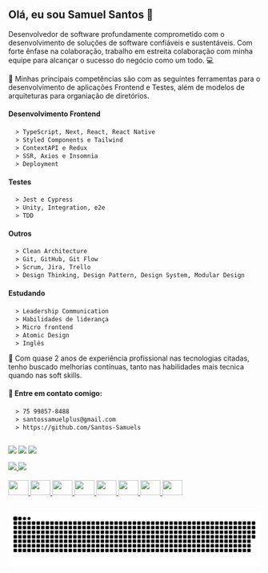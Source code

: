 ## Olá, eu sou Samuel Santos 👋

Desenvolvedor de software profundamente comprometido com o desenvolvimento de soluções de software confiáveis e sustentáveis. Com forte ênfase na colaboração, trabalho em estreita colaboração com minha equipe para alcançar o sucesso do negócio como um todo.  💻

💚 Minhas principais competências são com as seguintes ferramentas para o desenvolvimento de aplicações Frontend e Testes, além de modelos de arquiteturas para organiação de diretórios.

  #### Desenvolvimento Frontend <br>
      > TypeScript, Next, React, React Native
      > Styled Components e Tailwind
      > ContextAPI e Redux
      > SSR, Axios e Insomnia
      > Deployment
  
   #### Testes
      > Jest e Cypress
      > Unity, Integration, e2e
      > TDD

   #### Outros
      > Clean Architecture
      > Git, GitHub, Git Flow
      > Scrum, Jira, Trello
      > Design Thinking, Design Pattern, Design System, Modular Design

   #### Estudando
      > Leadership Communication
      > Habilidades de liderança
      > Micro frontend
      > Atomic Design
      > Inglês
 
🚀 Com quase 2 anos de experiência profissional nas tecnologias citadas, tenho buscado melhorias contínuas, tanto nas habilidades mais tecnica quando nas soft skills.

 #### 📧 Entre em contato comigo:
      > 75 99857-8488
      > santossamuelplus@gmail.com
      > https://github.com/Santos-Samuels
 
  ##
  
<a href="https://api.whatsapp.com/send?phone=75998578488&text=Olá%2C%20Samuel!" target="_blank"><img src="https://img.shields.io/badge/WhatsApp-25D366?style=for-the-badge&logo=whatsapp&logoColor=white" target="_blank"></a>
  <a href = "mailto:santossamuelplus@gmail.com"><img src="https://img.shields.io/badge/-Gmail-%23333?style=for-the-badge&logo=gmail&logoColor=white" target="_blank"></a>
  <a href="https://www.linkedin.com/in/samuel-santos-0aaa2a1b3" target="_blank"><img src="https://img.shields.io/badge/-LinkedIn-%230077B5?style=for-the-badge&logo=linkedin&logoColor=white" target="_blank"></a> 

<div>
  <a href="https://github.com/Santos-Samuels">
  <img height="180em" src="https://github-readme-stats.vercel.app/api?username=Santos-Samuels&show_icons=true&theme=dark&include_all_commits=true&count_private=true"/>
  <img height="180em" src="https://github-readme-stats.vercel.app/api/top-langs/?username=Santos-Samuels&layout=compact&langs_count=7&theme=dark"/>
</div>
 
<div style="display: inline_block"><br>
            <img height="30" width="40" src="https://cdn.jsdelivr.net/gh/devicons/devicon/icons/typescript/typescript-original.svg" />
            <img height="30" width="40" src="https://cdn.jsdelivr.net/gh/devicons/devicon/icons/react/react-original.svg" />
            <img height="30" width="40" src="https://cdn.jsdelivr.net/gh/devicons/devicon/icons/nextjs/nextjs-original-wordmark.svg" />
            <img height="30" width="40" src="https://cdn.jsdelivr.net/gh/devicons/devicon/icons/jest/jest-plain.svg" />
            <img height="30" width="40" src="https://cdn.jsdelivr.net/gh/devicons/devicon/icons/tailwindcss/tailwindcss-plain.svg" />
            <img height="30" width="40" src="https://cdn.jsdelivr.net/gh/devicons/devicon/icons/git/git-original.svg" />
            <img height="30" width="40" src="https://cdn.jsdelivr.net/gh/devicons/devicon/icons/github/github-original.svg" />
            <img height="30" width="40" src="https://cdn.jsdelivr.net/gh/devicons/devicon/icons/javascript/javascript-original.svg" />
</div>
 
 ##

 ![Snake animation](https://github.com/Santos-Samuels/Santos-Samuels/blob/output/github-contribution-grid-snake.svg)
